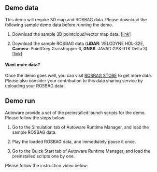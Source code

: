 ## Demo data

This demo will require 3D map and ROSBAG data. Please download the following sample demo data before running the demo.

1. Download the sample 3D pointcloud/vector map data. [[link](http://db3.ertl.jp/autoware/sample_data/sample_moriyama_data.tar.gz)]

1. Download the sample ROSBAG data (**LiDAR**: VELODYNE HDL-32E, **Camera**: PointGrey Grasshopper 3, **GNSS**: JAVAD GPS RTK Delta 3).  [[link](http://db3.ertl.jp/autoware/sample_data/sample_moriyama_150324.tar.gz)]

#### Want more data?

Once the demo goes well, you can visit [ROSBAG STORE](https://rosbag.tier4.jp) to get more data. Please also consider your contribution to this data sharing service by uploading your ROSBAG data.

## Demo run

Autoware provide a set of the preinstalled launch scripts for the demo. Please follow the steps below:

1. Go to the Simulation tab of Autoware Runtime Manager, and load the sample ROSBAG data.

1. Play the loaded ROSBAG data, and immediately pause it once.

1. Go to the Quick Start tab of Autoware Runtime Manager, and load the preinstalled scripts one by one.

Please follow the instruction video below: